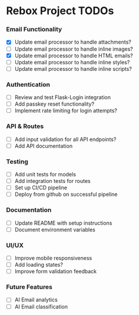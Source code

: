 # Rebox Project TODOs

### Email Functionality
- [x] Update email processor to handle attachments?
- [ ] Update email processor to handle inline images?
- [x] Update email processor to handle HTML emails?
- [ ] Update email processor to handle inline styles?
- [ ] Update email processor to handle inline scripts?

### Authentication
- [ ] Review and test Flask-Login integration
- [ ] Add passkey reset functionality?
- [ ] Implement rate limiting for login attempts?

### API & Routes
- [ ] Add input validation for all API endpoints?
- [ ] Add API documentation

### Testing
- [ ] Add unit tests for models
- [ ] Add integration tests for routes
- [ ] Set up CI/CD pipeline
- [ ] Deploy from github on successful pipeline
 
### Documentation
- [ ] Update README with setup instructions
- [ ] Document environment variables

### UI/UX
- [ ] Improve mobile responsiveness
- [ ] Add loading states?
- [ ] Improve form validation feedback

### Future Features
- [ ] AI Email analytics
- [ ] AI Email classification
